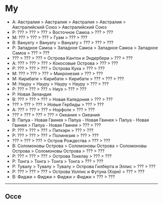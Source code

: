 # Му

*   A:  Австралия               >   Австралия               >   Австралия               >   Австралия               >   Австралийский Союз  >   Австралийский Союз
*   P:  ???                     >   ???                     >   ???                     >   Восточное Самоа         >   ???                 >   ???
*   M:  ???                     >   ???                     >   ???                     >   Гуам                    >   ???                 >   ???
*   B:  Вануату                 >   Вануату                 >   Вануату                 >   ???                     >   ???                 >   ???
*   P:  Западное Самоа          >   Западное Самоа          >   Западное Самоа          >   Западное Самоа          >   ???                 >   ???
*   ???                     >   ???                     >   ???                     >   Острова Кантон и Эндербери  >   ???             >   ???
*   A:  ???                     >   ???                     >   ???                     >   Кокосовые   Острова     >   ???                 >   ???
*   P:  ???                     >   ???                     >   ???                     >   Острова Кука            >   ???                 >   ???
*   M:  ???                     >   ???                     >   ???                     >   Микронезия              >   ???                 >   ???
*   M:  Кирибати                >   Кирибати                >   Кирибати                >   ???                     >   ???                 >   ???
*   M:  Науру                   >   Науру                   >   Науру                   >   Науру                   >   ???                 >   ???
*   P:  ???                     >   ???                     >   ???                     >   Ниуэ                    >   ???                 >   ???
*   P:  Новая Зеландия
*   B:  ???                     >   ???                     >   ???                     >   Новая Каледония         >   ???                 >   ???
*   ???                     >   ???                     >   ???                     >   Новые Гербиды           >   ???                 >   ???
*   A:  ???                     >   ???                     >   ???                     >   Норфолк                 >   ???                 >   ???
*   ???                     >   ???                     >   ???                     >   ???                     >   Океания             >   Океания
*   B:  Папуа - Новая Гвинея    >   Папуа - Новая Гвинея    >   Папуа - Новая Гвинея    >   Папуа - Новая Гвинея    >   ???                 >   ???
*   P:  ???                     >   ???                     >   ???                     >   Питкэрн                 >   ???                 >   ???
*   P:  ???                     >   ???                     >   ???                     >   Полинезия               >   ???                 >   ???
*   ???                     >   ???                     >   ???                     >   Остров Рождества        >   ???                 >   ???
*   B:  Соломоновы Острова      >   Соломоновы Острова      >   Соломоновы Острова      >   Соломоновы Острова      >   ???                 >   ???
*   P:  ???                     >   ???                     >   ???                     >   Острова Токелау         >   ???                 >   ???
*   P:  Тонга                   >   Тонга                   >   Тонга                   >   Тонга                   >   ???                 >   ???
*   P:  Тувалу                  >   Тувалу                  >   Тувалу                  >   Острова Гилберта и Эллис    >   ???             >   ???
*   P:  ???                     >   ???                     >   ???                     >   Острова Уоллис и Футуна (Хорн)  >   ???         >   ???
*   B:  Фиджи                   >   Фиджи                   >   Фиджи                   >   Фиджи                   >   ???                 >   ???

----

## Оссе
